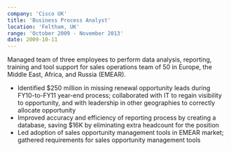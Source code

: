 ```yaml
---
company: 'Cisco UK'
title: 'Business Process Analyst'
location: 'Feltham, UK'
range: 'October 2009 - November 2013'
date: 2009-10-11
---
```


Managed team of three employees to perform data analysis, reporting, training and tool support for sales operations team of 50 in Europe, the Middle East, Africa, and Russia (EMEAR).

- Identified \$250 million in missing renewal opportunity leads during FY10-to-FY11 year-end process; collaborated with IT to regain visibility to opportunity, and with leadership in other geographies to correctly allocate opportunity
- Improved accuracy and efficiency of reporting process by creating a database, saving \$16K by eliminating extra headcount for the position
- Led adoption of sales opportunity management tools in EMEAR market; gathered requirements for sales opportunity management tools
